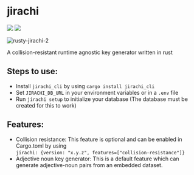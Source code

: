 # jirachi
<a href="https://crates.io/crates/jirachi"><img src=https://img.shields.io/badge/crates.io-v0.1.6-orange></a>
<a href="https://docs.rs/jirachi/0.1.6"><img src=https://img.shields.io/badge/docs.rs-jirachi-blue></a>

<img src="https://i.ibb.co/2M8nC9V/rusty-jirachi-2.png" alt="rusty-jirachi-2" border="0">

A collision-resistant runtime agnostic key generator written in rust

## Steps to use:
- Install `jirachi_cli` by using `cargo install jirachi_cli`
- Set `JIRACHI_DB_URL` in your environment variables or in a `.env` file
- Run `jirachi setup` to initialize your database (The database must be created for this to work)

## Features:
- Collision resistance: This feature is optional and can be enabled in Cargo.toml by using <br/>
`jirachi: {version: "x.y.z", features=["collision-resistance"]}`
- Adjective noun key generator: This is a default feature which can generate adjective-noun pairs from an embedded dataset.
